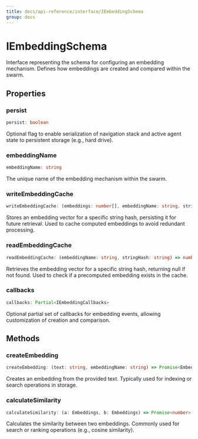 ```yaml
---
title: docs/api-reference/interface/IEmbeddingSchema
group: docs
---
```


# IEmbeddingSchema

Interface representing the schema for configuring an embedding mechanism.
Defines how embeddings are created and compared within the swarm.

## Properties

### persist

```ts
persist: boolean
```

Optional flag to enable serialization of navigation stack and active agent state to persistent storage (e.g., hard drive).

### embeddingName

```ts
embeddingName: string
```

The unique name of the embedding mechanism within the swarm.

### writeEmbeddingCache

```ts
writeEmbeddingCache: (embeddings: number[], embeddingName: string, stringHash: string) => void | Promise<void>
```

Stores an embedding vector for a specific string hash, persisting it for future retrieval.
Used to cache computed embeddings to avoid redundant processing.

### readEmbeddingCache

```ts
readEmbeddingCache: (embeddingName: string, stringHash: string) => number[] | Promise<number[]>
```

Retrieves the embedding vector for a specific string hash, returning null if not found.
Used to check if a precomputed embedding exists in the cache.

### callbacks

```ts
callbacks: Partial<IEmbeddingCallbacks>
```

Optional partial set of callbacks for embedding events, allowing customization of creation and comparison.

## Methods

### createEmbedding

```ts
createEmbedding: (text: string, embeddingName: string) => Promise<Embeddings>
```

Creates an embedding from the provided text.
Typically used for indexing or search operations in storage.

### calculateSimilarity

```ts
calculateSimilarity: (a: Embeddings, b: Embeddings) => Promise<number>
```

Calculates the similarity between two embeddings.
Commonly used for search or ranking operations (e.g., cosine similarity).

